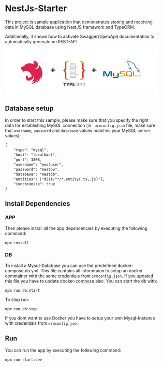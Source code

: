 # NestJs-Starter

This project is sample application that demonstrates storing and receiving data in MySQL database using NestJS framework
and TypeORM.

Additionally, it shows how to activate Swagger(OpenApi) documentation to automatically generate an REST-API

![](header.png)

## Database setup

In order to start this sample, please make sure that you specify the right data for establishing MySQL connection (in `
ormconfig.json` file, make sure that `username`, `password` and `database` values matches your MySQL server values):

```
{
    "type": "mysql",
    "host": "localhost",
    "port": 3306,
    "username": "nestuser",
    "password": "nestpw",
    "database": "nestdb",
    "entities": ["dist/**/*.entity{.ts,.js}"],
    "synchronize": true
}
```

## Install Dependencies

### APP

Then please install all the app depencencies by executing the following command:

```
npm install
```

### DB

To install a Mysql-Database you can use the predefined docker-compose.db.yml. This file contains all informtaion to
setup an docker comntainer with the same credentials from `ormconfig.json`. If you updated this file you have to update
docker-compose also. You can start the db with:

```
npm run db:start
```

To stop run:

```
npm run db:stop
```

If you dont want to use Docker you have to setup your own Mysql-Instance with credentials from `ormconfig.json`

## Run

You can run the app by executing the following command:

```
npm run start:dev
```
